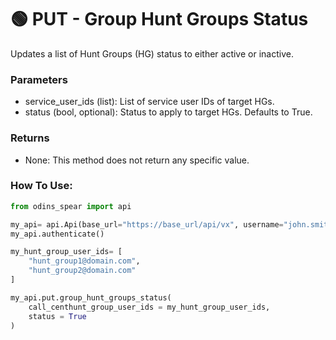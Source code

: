 # 🟢 PUT - Group Hunt Groups Status

Updates a list of Hunt Groups (HG) status to either active or inactive.

### Parameters&#x20;

* service\_user\_ids (list): List of service user IDs of target HGs.&#x20;
* status (bool, optional): Status to apply to target HGs. Defaults to True.

### Returns

* None: This method does not return any specific value.

### How To Use:

```python
from odins_spear import api

my_api= api.Api(base_url="https://base_url/api/vx", username="john.smith", password="ODIN_INSTANCE_1")
my_api.authenticate()

my_hunt_group_user_ids= [
    "hunt_group1@domain.com",
    "hunt_group2@domain.com"
]

my_api.put.group_hunt_groups_status(
    call_centhunt_group_user_ids = my_hunt_group_user_ids,
    status = True
)
```
